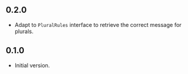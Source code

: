 ## 0.2.0

- Adapt to `PluralRules` interface to retrieve the correct message for plurals.

## 0.1.0

- Initial version.
